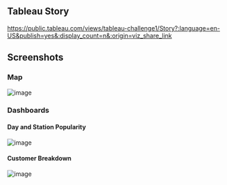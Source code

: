 ## Tableau Story
https://public.tableau.com/views/tableau-challenge1/Story?:language=en-US&publish=yes&:display_count=n&:origin=viz_share_link

## Screenshots

### Map
![image](https://user-images.githubusercontent.com/62813833/225367643-0e0912ec-b95b-4580-9ee6-18242a011f4f.png)


### Dashboards

#### Day and Station Popularity
![image](https://user-images.githubusercontent.com/62813833/225368141-b5a8a406-00eb-425c-96c9-c9ebf29e851c.png)

#### Customer Breakdown
![image](https://user-images.githubusercontent.com/62813833/225368284-3bbaf0a1-20eb-42b0-8760-eace03daba77.png)

